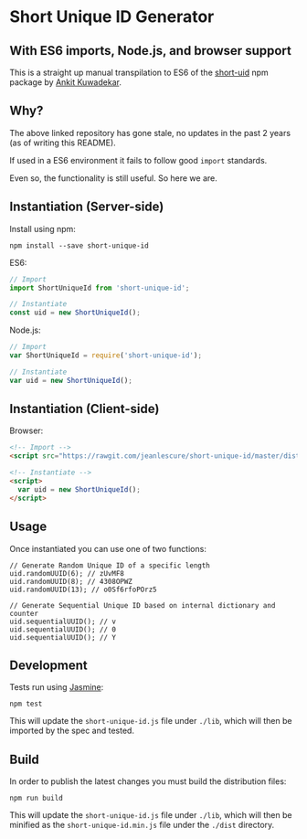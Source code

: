 # Short Unique ID Generator
## With ES6 imports, Node.js, and browser support

This is a straight up manual transpilation to ES6 of the [short-uid](https://github.com/serendipious/nodejs-short-uid) npm package by [Ankit Kuwadekar](https://github.com/serendipious/).

## Why?

The above linked repository has gone stale, no updates in the past 2 years (as of writing this README). 

If used in a ES6 environment it fails to follow good `import` standards.

Even so, the functionality is still useful. So here we are.

## Instantiation (Server-side)

Install using npm:

```
npm install --save short-unique-id
```

ES6:

```javascript
// Import
import ShortUniqueId from 'short-unique-id';

// Instantiate
const uid = new ShortUniqueId();
```

Node.js:

```javascript
// Import
var ShortUniqueId = require('short-unique-id');

// Instantiate
var uid = new ShortUniqueId();
```

## Instantiation (Client-side)

Browser:

```html
<!-- Import -->
<script src="https://rawgit.com/jeanlescure/short-unique-id/master/dist/short-unique-id.min.js"></script>

<!-- Instantiate -->
<script>
  var uid = new ShortUniqueId();
</script>
```

## Usage

Once instantiated you can use one of two functions:

```
// Generate Random Unique ID of a specific length
uid.randomUUID(6); // zUvMF8
uid.randomUUID(8); // 4308OPWZ
uid.randomUUID(13); // o0Sf6rfoPOrz5

// Generate Sequential Unique ID based on internal dictionary and counter
uid.sequentialUUID(); // v
uid.sequentialUUID(); // 0
uid.sequentialUUID(); // Y
```

## Development

Tests run using [Jasmine](https://jasmine.github.io/):

```
npm test
```

This will update the `short-unique-id.js` file under `./lib`, which will then be imported by the spec and tested.

## Build

In order to publish the latest changes you must build the distribution files:

```
npm run build
```

This will update the `short-unique-id.js` file under `./lib`, which will then be minified as the `short-unique-id.min.js` file under the `./dist` directory.
